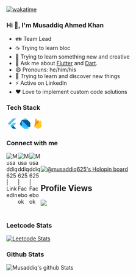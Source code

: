 [![wakatime](https://wakatime.com/badge/user/b4a6a923-b85a-49fd-8d41-2ffdbd75ad17.svg)](https://wakatime.com/@b4a6a923-b85a-49fd-8d41-2ffdbd75ad17)

### Hi 👋, I'm Musaddiq Ahmed Khan

- 👪 Team Lead
- ☕ Trying to learn bloc
- 🧑 Trying to learn something new and creative
- 💬 Ask me about [Flutter](https://flutter.dev) and [Dart](https://dart.dev).
- 😄 Pronouns: he/him/his
- 🧠 Trying to learn and discover new things
- ⚡ Active on LinkedIn
- ❤️ Love to implement custom code solutions

### Tech Stack

<code><img width=30px src="https://raw.githubusercontent.com/github/explore/80688e429a7d4ef2fca1e82350fe8e3517d3494d/topics/flutter/flutter.png"></code>
<code><img width=30px src="https://raw.githubusercontent.com/github/explore/80688e429a7d4ef2fca1e82350fe8e3517d3494d/topics/dart/dart.png"></code>
<code><img width=30px src="https://raw.githubusercontent.com/github/explore/80688e429a7d4ef2fca1e82350fe8e3517d3494d/topics/firebase/firebase.png"></code>

### Connect with me

[<img align="left" alt="Musaddiq625 | LinkedIn" width=30px src="https://cdn-icons-png.flaticon.com/512/174/174857.png">][linkedin]
[<img align="left" alt="Musaddiq625 | Facebook" width=30px src="https://cdn-icons-png.flaticon.com/512/174/174855.png">][instagram]
[<img align="left" alt="Musaddiq625 | Facebook" width=30px src="https://puntlandpost.net/wp-content/uploads/2020/12/4.png">][facebook]

[linkedin]: https://www.linkedin.com/in/musaddiq625
[instagram]: https://www.instagram.com/musaddiq.625
[facebook]: https://www.facebook.com/musaddiq625
<br><br>
[![@musaddiq625's Holopin board](https://holopin.io/api/user/board?user=musaddiq625)](https://holopin.io/@musaddiq625)
<br>
## Profile Views
<img align="left" src = "https://profile-counter.glitch.me/Musaddiq625/count.svg">
<br>
<br>

### Leetcode Stats
[![Leetcode Stats](https://leetcode.card.workers.dev/?username=Musaddiq625&style=dark)](https://leetcode.com/Musaddiq625)

<!-- ### Github Streaks
![GitHub streak stats](https://github-readme-streak-stats.herokuapp.com/?user=Musaddiq625&style=dark) -->

### Github Stats
![Musaddiq's github Stats](https://github-readme-stats.vercel.app/api?username=Musaddiq625&theme=material-palenight)

